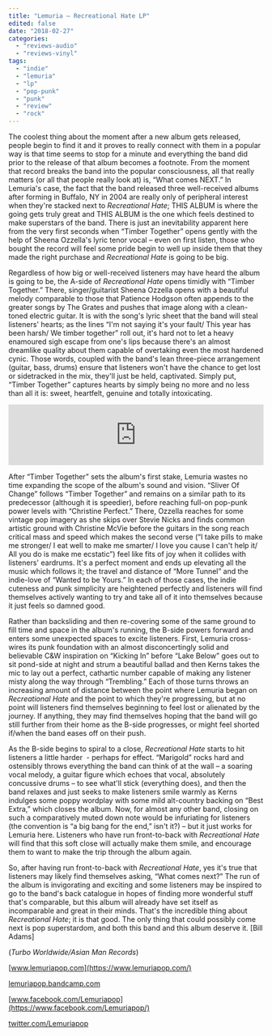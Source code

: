 ```yaml
---
title: "Lemuria – Recreational Hate LP"
edited: false
date: "2018-02-27"
categories:
  - "reviews-audio"
  - "reviews-vinyl"
tags:
  - "indie"
  - "lemuria"
  - "lp"
  - "pop-punk"
  - "punk"
  - "review"
  - "rock"
---
```


The coolest thing about the moment after a new album gets released, people begin to find it and it proves to really connect with them in a popular way is that time seems to stop for a minute and everything the band did prior to the release of that album becomes a footnote. From the moment that record breaks the band into the popular consciousness, all that really matters (or all that people really look at) is, “What comes NEXT.” In Lemuria's case, the fact that the band released three well-received albums after forming in Buffalo, NY in 2004 are really only of peripheral interest when they're stacked next to _Recreational Hate_; THIS ALBUM is where the going gets truly great and THIS ALBUM is the one which feels destined to make superstars of the band. There is just an inevitability apparent here from the very first seconds when “Timber Together” opens gently with the help of Sheena Ozzella's lyric tenor vocal – even on first listen, those who bought the record will feel some pride begin to well up inside them that they made the right purchase and _Recreational Hate_ is going to be big.

Regardless of how big or well-received listeners may have heard the album is going to be, the A-side of _Recreational Hate_ opens timidly with “Timber Together.” There, singer/guitarist Sheena Ozzella opens with a beautiful melody comparable to those that Patience Hodgson often appends to the greater songs by The Grates and pushes that image along with a clean-toned electric guitar. It is with the song's lyric sheet that the band will steal listeners' hearts; as the lines “I'm not saying it's your fault/ This year has been harsh/ We timber together” roll out, it's hard not to let a heavy enamoured sigh escape from one's lips because there's an almost dreamlike quality about them capable of overtaking even the most hardened cynic. Those words, coupled with the band's lean three-piece arrangement (guitar, bass, drums) ensure that listeners won't have the chance to get lost or sidetracked in the mix, they'll just be held, captivated. Simply put, “Timber Together” captures hearts by simply being no more and no less than all it is: sweet, heartfelt, genuine and totally intoxicating.

<iframe style="border: 0; width: 100%; height: 120px;" src="https://bandcamp.com/EmbeddedPlayer/album=2304451682/size=large/bgcol=ffffff/linkcol=0687f5/tracklist=false/artwork=small/transparent=true/" width="300" height="150" seamless=""><a href="http://lemuriapop.bandcamp.com/album/recreational-hate">Recreational Hate by Lemuria</a></iframe>

After “Timber Together” sets the album's first stake, Lemuria wastes no time expanding the scope of the album's sound and vision. “Sliver Of Change” follows “Timber Together” and remains on a similar path to its predecessor (although it is speedier), before reaching full-on pop-punk power levels with “Christine Perfect.” There, Ozzella reaches for some vintage pop imagery as she skips over Stevie Nicks and finds common artistic ground with Christine McVie before the guitars in the song reach critical mass and speed which makes the second verse (“I take pills to make me stronger/ I eat well to make me smarter/ I love you cause I can't help it/ All you do is make me ecstatic”) feel like fits of joy when it collides with listeners' eardrums. It's a perfect moment and ends up elevating all the music which follows it; the travel and distance of “More Tunnel” and the indie-love of “Wanted to be Yours.” In each of those cases, the indie cuteness and punk simplicity are heightened perfectly and listeners will find themselves actively wanting to try and take all of it into themselves because it just feels so damned good.

Rather than backsliding and then re-covering some of the same ground to fill time and space in the album's running, the B-side powers forward and enters some unexpected spaces to excite listeners. First, Lemuria cross-wires its punk foundation with an almost disconcertingly solid and believable C&W inspiration on “Kicking In” before “Lake Below” goes out to sit pond-side at night and strum a beautiful ballad and then Kerns takes the mic to lay out a perfect, cathartic number capable of making any listener misty along the way through “Trembling.” Each of those turns throws an increasing amount of distance between the point where Lemuria began on _Recreational Hate_ and the point to which they're progressing, but at no point will listeners find themselves beginning to feel lost or alienated by the journey. If anything, they may find themselves hoping that the band will go still further from their home as the B-side progresses, or might feel shorted if/when the band eases off on their push.

As the B-side begins to spiral to a close, _Recreational Hate_ starts to hit listeners a little harder  \- perhaps for effect. “Marigold” rocks hard and ostensibly throws everything the band can think of at the wall – a soaring vocal melody, a guitar figure which echoes that vocal, absolutely concussive drums – to see what'll stick (everything does), and then the band relaxes and just seeks to make listeners smile warmly as Kerns indulges some poppy wordplay with some mild alt-country backing on “Best Extra,” which closes the album. Now, for almost any other band, closing on such a comparatively muted down note would be infuriating for listeners (the convention is “a big bang for the end,” isn't it?) – but it just works for Lemuria here. Listeners who have run front-to-back with _Recreational Hate_ will find that this soft close will actually make them smile, and encourage them to want to make the trip through the album again.

So, after having run front-to-back with _Recreational Hate_, yes it's true that listeners may likely find themselves asking, “What comes next?” The run of the album is invigorating and exciting and some listeners may be inspired to go to the band's back catalogue in hopes of finding more wonderful stuff that's comparable, but this album will already have set itself as incomparable and great in their minds. That's the incredible thing about _Recreational Hate_; it is that good. The only thing that could possibly come next is pop superstardom, and both this band and this album deserve it. \[Bill Adams\]

(_Turbo Worldwide/Asian Man Records_)

[www.lemuriapop.com](https://www.lemuriapop.com/)

[lemuriapop.bandcamp.com](https://lemuriapop.bandcamp.com/)

[www.facebook.com/Lemuriapop](https://www.facebook.com/Lemuriapop/)

[twitter.com/Lemuriapop](https://twitter.com/Lemuriapop?ref_src=twsrc%5Egoogle%7Ctwcamp%5Eserp%7Ctwgr%5Eauthor)
